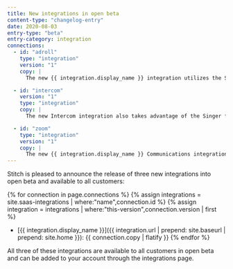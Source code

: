 ```yaml
---
title: New integrations in open beta
content-type: "changelog-entry"
date: 2020-08-03
entry-type: "beta"
entry-category: integration
connections:
  - id: "adroll"
    type: "integration"
    version: "1"
    copy: |
      The new {{ integration.display_name }} integration utilizes the Singer framework which affords several quality of life enhancements such as column and table selection and full Stitch Connect API support.

  - id: "intercom"
    version: "1"
    type: "integration"
    copy: |
      The new Intercom integration also takes advantage of the Singer framework. Additionally, it utilizes version 2 of the {{ integration.display_name }} API to provide additional tables to be extracted and enhanced scaling functionality.

  - id: "zoom"
    type: "integration"
    version: "1"
    copy: |
      The new {{ integration.display_name }} Communications integration now allows the extraction of meeting, webinar and report data.
---
```


Stitch is pleased to announce the release of three new integrations into open beta and available to all customers:

{% for connection in page.connections %}
{% assign integrations = site.saas-integrations | where:"name",connection.id %}
{% assign integration = integrations | where:"this-version",connection.version | first %}

- [{{ integration.display_name }}]({{ integration.url | prepend: site.baseurl | prepend: site.home }}): {{ connection.copy | flatify }}
{% endfor %}

All three of these integrations are available to all customers in open beta and can be added to your account through the integrations page. 